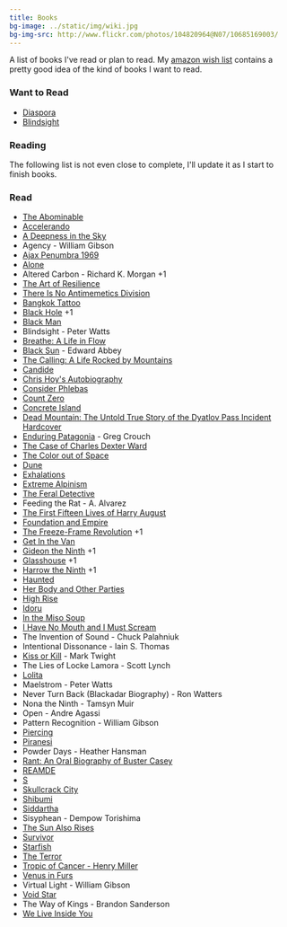 ```yaml
---
title: Books
bg-image: ../static/img/wiki.jpg
bg-img-src: http://www.flickr.com/photos/104820964@N07/10685169003/
---
```


A list of books I've read or plan to read. My [amazon wish list](http://amzn.com/w/1AUOOID3FHOQF) contains a pretty
good idea of the kind of books I want to read.

### Want to Read

* [Diaspora](https://en.wikipedia.org/wiki/Diaspora_(novel))
* [Blindsight](https://en.wikipedia.org/wiki/Blindsight_(Watts_novel))

### Reading

The following list is not even close to complete, I'll update it as I start to
finish books.

### Read
* [The Abominable](http://www.amazon.com/The-Abominable-Novel-Dan-Simmons/dp/0316198838)
* [Accelerando](https://en.wikipedia.org/wiki/Accelerando)
* [A Deepness in the Sky](https://en.wikipedia.org/wiki/A_Deepness_in_the_Sky)
* Agency - William Gibson
* [Ajax Penumbra 1969](http://www.amazon.com/Ajax-Penumbra-1969-Kindle-Single-ebook/dp/B00EWZC8QI)
* [Alone](https://en.wikipedia.org/wiki/Richard_E._Byrd)
* Altered Carbon - Richard K. Morgan +1
* [The Art of Resilience](https://www.goodreads.com/book/show/45444045-the-art-of-resilience)
* [There Is No Antimemetics Division](https://www.goodreads.com/en/book/show/54870256-there-is-no-antimemetics-division)
* [Bangkok Tattoo](https://www.amazon.com/Bangkok-Tattoo-Royal-Detective-Novel/dp/1400032911)
* [Black Hole](http://www.amazon.com/Black-Hole-Novel-Bucky-Sinister/dp/1593766076) +1
* [Black Man](https://en.wikipedia.org/wiki/Black_Man)
* Blindsight - Peter Watts
* [Breathe: A Life in Flow](https://www.goodreads.com/en/book/show/55893794-breathe)
* <a href="https://en.wikipedia.org/wiki/Black_Sun_(Abbey_novel)">Black Sun</a> - Edward Abbey
* [The Calling: A Life Rocked by Mountains](http://www.patagonia.com/product/the-calling-a-life-rocked-by-mountains/BK710.html)
* [Candide](https://en.wikipedia.org/wiki/Candide)
* [Chris Hoy's Autobiography](https://www.amazon.com/Chris-Hoy-Autobiography/dp/000731132X)
* [Consider Phlebas](https://en.wikipedia.org/wiki/Consider_Phlebas)
* [Count Zero](https://en.wikipedia.org/wiki/Count_Zero)
* [Concrete Island](https://en.wikipedia.org/wiki/Concrete_Island)
* [Dead Mountain: The Untold True Story of the Dyatlov Pass Incident Hardcover](https://www.amazon.com/Dead-Mountain-Untold-Dyatlov-Incident/dp/1452112746)
* [Enduring Patagonia](https://www.amazon.com/dp/B000FC1HWS/ref=dp-kindle-redirect?_encoding=UTF8&btkr=1) - Greg Crouch
* [The Case of Charles Dexter Ward](http://en.wikipedia.org/wiki/The_Case_of_Charles_Dexter_Ward)
* [The Color out of Space](http://en.wikipedia.org/wiki/The_Color_Out_Of_Space)
* <a href="https://en.wikipedia.org/wiki/Dune_(novel)">Dune</a>
* [Exhalations](https://en.wikipedia.org/wiki/Exhalation:_Stories)
* [Extreme Alpinism](https://www.amazon.com/Extreme-Alpinism-Climbing-Light-High/dp/0898866545)
* [The Feral Detective](https://www.amazon.com/Feral-Detective-Novel-Jonathan-Lethem/dp/0062859064)
* Feeding the Rat - A. Alvarez
* [The First Fifteen Lives of Harry August](https://en.wikipedia.org/wiki/The_First_Fifteen_Lives_of_Harry_August)
* [Foundation and Empire](https://en.wikipedia.org/wiki/Foundation_and_Empire)
* [The Freeze-Frame Revolution](https://www.goodreads.com/book/show/36510759-the-freeze-frame-revolution) +1
* [Get In the Van](https://en.wikipedia.org/wiki/Get_in_the_Van)
* [Gideon the Ninth](https://www.goodreads.com/en/book/show/42036538-gideon-the-ninth) +1
* [Glasshouse](https://en.wikipedia.org/wiki/Glasshouse_(novel)) +1
* [Harrow the Ninth](https://en.wikipedia.org/wiki/Harrow_the_Ninth) +1
* [Haunted](https://en.wikipedia.org/wiki/Haunted_(Palahniuk_novel))
* [Her Body and Other Parties](https://www.goodreads.com/book/show/33375622-her-body-and-other-parties)
* [High Rise](https://en.wikipedia.org/wiki/High_Rise)
* [Idoru](http://en.wikipedia.org/wiki/Idoru)
* [In the Miso Soup](https://en.wikipedia.org/wiki/In_the_Miso_Soup)
* [I Have No Mouth and I Must Scream](http://en.wikipedia.org/wiki/I_Have_No_Mouth,_and_I_Must_Scream)
* The Invention of Sound - Chuck Palahniuk
* Intentional Dissonance - Iain S. Thomas
* [Kiss or Kill](https://www.amazon.com/dp/B001C4QYGC/) - Mark Twight
* The Lies of Locke Lamora - Scott Lynch
* [Lolita](https://en.wikipedia.org/wiki/Lolita)
* Maelstrom - Peter Watts
* Never Turn Back (Blackadar Biography) - Ron Watters
* Nona the Ninth - Tamsyn Muir
* Open - Andre Agassi
* Pattern Recognition - William Gibson
* [Piercing](http://www.goodreads.com/book/show/14288.Piercing)
* <a href="https://en.wikipedia.org/wiki/Piranesi_(novel)">Piranesi</a>
* Powder Days - Heather Hansman
* <a href="(https://en.wikipedia.org/wiki/Rant_(novel))">Rant: An Oral Biography of Buster Casey</a>
* [REAMDE](http://www.amazon.com/Reamde-A-Novel-Neal-Stephenson/dp/0062191497)
* [S](https://en.wikipedia.org/wiki/S._(Dorst_novel))
* [Skullcrack City](http://www.amazon.com/Skullcrack-City-Jeremy-Robert-Johnson/dp/1621051714)
* [Shibumi](https://en.wikipedia.org/wiki/Shibumi_(novel))
* [Siddartha](https://en.wikipedia.org/wiki/Siddhartha_(novel))
* Sisyphean - Dempow Torishima
* [The Sun Also Rises](https://en.wikipedia.org/wiki/The_Sun_Also_Rises)
* <a href="https://en.wikipedia.org/wiki/Survivor_(Palahniuk_novel)">Survivor</a>
* [Starfish](https://www.goodreads.com/book/show/66479.Starfish?from_search=true&from_srp=true&qid=tAj4jfNOsO&rank=3)
* [The Terror](http://www.amazon.com/The-Terror-Novel-Dan-Simmons/dp/0316008079)
* <a href="https://en.wikipedia.org/wiki/Tropic_of_Cancer_(novel)">Tropic of Cancer - Henry Miller</a>
* [Venus in Furs](https://en.wikipedia.org/wiki/Venus_in_Furs)
* Virtual Light - William Gibson
* [Void Star](https://www.amazon.com/Void-Star-Novel-Zachary-Mason-ebook/dp/B01LZUDPGV/)
* The Way of Kings - Brandon Sanderson
* [We Live Inside You](http://www.amazon.com/Live-Inside-Jeremy-Robert-Johnson/dp/1933929065)
